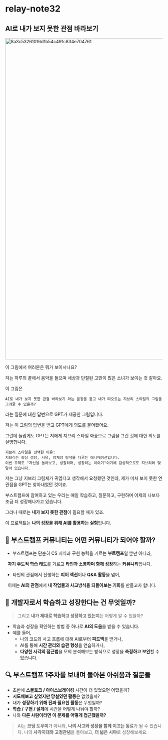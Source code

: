# relay-note32

## AI로 내가 보지 못한 관점 바라보기

<img width="1024" height="1024" alt="8a3c53261016d1b54c491c834e704761" src="https://github.com/user-attachments/assets/fb3df9cd-3b42-47f8-a286-e4cd671a4aa4" />

이 그림에서 여러분은 뭐가 보이시나요?

저는 하루의 끝에서 음악을 들으며 세상과 단절된 고민이 많은 소녀가 보이는 것 같아요.

이 그림은

```
AI로 내가 보지 못한 관점 바라보기 라는 문장을 듣고 네가 떠오르는 지브리 스타일의 그림을 그려줄 수 있을까?
```

라는 질문에 대한 답변으로 GPT가 제공한 그림입니다.

저는 이 그림의 답변을 받고 GPT에게 의도를 물어봤어요.

그런데 놀랍게도 GPT는 저에게 지브리 스타일 화풍으로 그림을 그린 것에 대한 의도를 설명합니다.

```
지브리 스타일을 선택한 이유:
지브리는 항상 성장, 사유, 정체성 탐색을 다루는 애니메이션입니다.
이번 주제도 "자신을 돌아보고, 성찰하며, 성장하는 이야기"이기에 감성적으로도 지브리와 맞닿아 있습니다.
```

저는 그냥 지브리 그림체가 귀엽다고 생각해서 요청했던 것인데, 제가 미처 보지 못한 연관점을 GPT는 찾아내었던 것이죠.

부스트캠프에 참여하고 있는 우리는 매일 학습하고, 질문하고, 구현하며 어제의 나보다 조금 더 성장해나가고 있습니다.

그러나 때로는 **내가 보지 못한 관점**이 필요할 때가 있죠.

이 프로젝트는 **나의 성장을 위해 AI를 활용하는 실험**입니다.

## 💬 부스트캠프 커뮤니티는 어떤 커뮤니티가 되어야 할까?

- 부스트캠프는 단순히 CS 지식과 구현 능력을 기르는 **부트캠프**일 뿐만 아니라,

  **자기 주도적 학습 태도**를 기르고 **타인과 소통하며 함께 성장**하는 **커뮤니티**입니다.

- 타인의 관점에서 진행하는 **피어 섹션**이나 **Q&A 활동**을 넘어,

  이제는 **AI의 관점**에서 **내 작업물과 사고방식을 되돌아보는 기회**를 만들고자 합니다.

## 🚀 개발자로서 학습하고 성장한다는 건 무엇일까?

> 그리고 **내가 제대로 학습하고 성장하고 있는지**는 어떻게 알 수 있을까?

- 학습과 성장을 확인하는 방법 중 하나로 **AI의 도움**을 받을 수 있습니다.
- 예를 들어,
	- 나의 코드와 사고 흐름에 대해 AI로부터 **피드백**을 받거나,
	- AI를 통해 **시간 관리와 습관 형성**을 연습하거나,
	- **다양한 시각의 접근법**을 모의 분석해보는 방식으로
	 성장을 **측정하고 보완**할 수 있습니다.

## 🔍 부스트캠프 1주차를 보내며 돌아본 아쉬움과 질문들

- 초반에 **스몰토크 / 아이스브레이킹** 시간이 더 있었으면 어땠을까?
- **시도해보고 싶었지만 망설였던 활동**은 없었을까?
- 내가 **성장하기 위해 진짜 필요한 활동**은 무엇일까?
- **학습 / 구현 / 설계**에 시간을 어떻게 나눠야 할까?
- 나와 **다른 사람이라면 이 문제를 어떻게 접근했을까?**

> AI는 **코딩 도우미**가 아니라, **나의 사고와 성장을 함께 이끄는 동료**가 될 수 있습니다.
> 나의 **사각지대와 고정관념**을 돌아보고, **더 넓은 시야**로 성장해보세요.